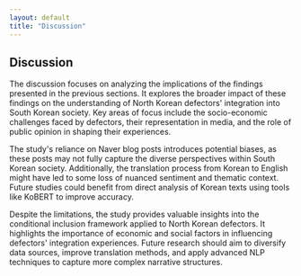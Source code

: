 ```yaml
---
layout: default
title: "Discussion"
---
```


<div class="content-section bg-light">
  <div class="container">
    <h2>Discussion</h2>
    <p>
      The discussion focuses on analyzing the implications of the findings presented in the previous sections. It explores the broader impact of these findings on the understanding of North Korean defectors' integration into South Korean society. Key areas of focus include the socio-economic challenges faced by defectors, their representation in media, and the role of public opinion in shaping their experiences.
    </p>
    <p>
      The study's reliance on Naver blog posts introduces potential biases, as these posts may not fully capture the diverse perspectives within South Korean society. Additionally, the translation process from Korean to English might have led to some loss of nuanced sentiment and thematic context. Future studies could benefit from direct analysis of Korean texts using tools like KoBERT to improve accuracy.
    </p>
    <p>
      Despite the limitations, the study provides valuable insights into the conditional inclusion framework applied to North Korean defectors. It highlights the importance of economic and social factors in influencing defectors' integration experiences. Future research should aim to diversify data sources, improve translation methods, and apply advanced NLP techniques to capture more complex narrative structures.
    </p>
  </div>
</div>
